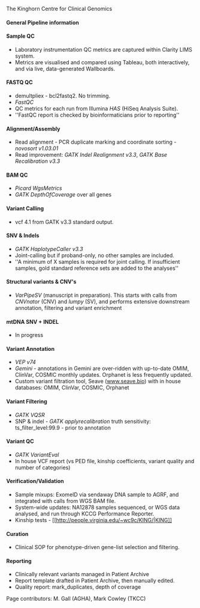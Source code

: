  The Kinghorn Centre for Clinical Genomics

#### General Pipeline information
#### Sample QC
 * Laboratory instrumentation QC metrics are captured within Clarity LIMS system.
 * Metrics are visualised and compared using Tableau, both interactively, and via live, data-generated Wallboards.

#### FASTQ QC
 * demultpliex - bcl2fastq2. No trimming.
 * _FastQC_
 * QC metrics for each run from Illumina _HAS_ (HiSeq Analysis Suite).
 * ''FastQC report is checked by bioinformaticians prior to reporting''

#### Alignment/Assembly
 * Read alignment -  PCR duplicate marking and coordinate sorting - _novosort v1.03.01_
 * Read improvement: _GATK Indel Realignment v3.3_, _GATK Base Recalibration v3.3_

#### BAM QC
 * _Picard WgsMetrics_
 * _GATK DepthOfCoverage_ over all genes

#### Variant Calling

 * vcf 4.1 from GATK v3.3 standard output.

#### SNV & Indels 
 * _GATK HaplotypeCaller v3.3_
 * Joint-calling but if proband-only, no other samples are included.
 * ''A minimum of X samples is required for joint calling. If insufficient samples, gold standard reference sets are added to the analyses''

#### Structural variants & CNV's 
 * _VarPipeSV_ (manuscript in preparation). This starts with calls from _CNVnator_ (CNV) and _lumpy_ (SV), and performs extensive downstream annotation, filtering and variant enrichment

#### mtDNA SNV + INDEL 
 * In progress

#### Variant Annotation
 * _VEP v74_
 * _Gemini_  - annotations in Gemini are over-ridden with up-to-date OMIM, ClinVar, COSMIC monthly updates. Orphanet is less frequently updated.
 * Custom variant filtration tool, Seave (www.seave.bio) with in house databases: OMIM, ClinVar, COSMIC, Orphanet

#### Variant Filtering
 * _GATK VQSR_
 * SNP & indel - _GATK applyrecalibration_ truth sensitivity: ts_filter_level:99.9 - prior to annotation

#### Variant QC
 * _GATK VariantEval_
 * In house VCF report (vs PED file, kinship coefficients, variant quality and number of categories)

#### Verification/Validation
 * Sample mixups: ExomeID via sendaway DNA sample to AGRF, and integrated with calls from WGS BAM file.
 * System-wide updates: NA12878 samples sequenced, or WGS data analysed, and run through KCCG Performance Reporter.
 * Kinship tests - [[http://people.virginia.edu/~wc9c/KING/|KING]]

#### Curation

 * Clinical SOP for phenotype-driven gene-list selection and filtering.

#### Reporting
 * Clinically relevant variants managed in Patient Archive
 * Report template drafted in Patient Archive, then manually edited.
 * Quality report: mark_duplicates, depth of coverage


Page contributors: M. Gall (AGHA), Mark Cowley (TKCC)
